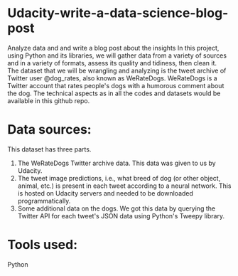 # Udacity-write-a-data-science-blog-post
Analyze data and and write a blog post about the insights
 In this project, using Python and its libraries, we will gather data from a variety of sources and in a variety of formats, assess its quality and tidiness, then clean it. <br/>
The dataset that we will be wrangling and analyzing is the tweet archive of Twitter user @dog_rates, also known as WeRateDogs. WeRateDogs is a Twitter account that rates people's dogs with a humorous comment about the dog.
The technical aspects as in all the codes and datasets would be available in this github repo.

# Data sources:
This dataset has three parts.<br/>
1. The WeRateDogs Twitter archive data. This data was given to us by Udacity.
2. The tweet image predictions, i.e., what breed of dog (or other object, animal, etc.) is present in each tweet according to a neural network. This is hosted on Udacity servers and needed to be downloaded programmatically.
3. Some additional data on the dogs. We got this data by querying the Twitter API for each tweet's JSON data using Python's Tweepy library.

# Tools used:
Python
